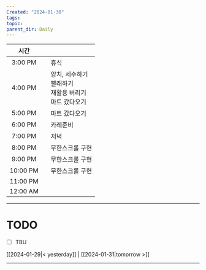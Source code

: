 ```yaml
---
Created: "2024-01-30"
tags: 
topic: 
parent_dir: Daily
---
```

| 시간 |  |  |
| :--: | :--: | ---- |
| 3:00 PM |  | 휴식 |
| 4:00 PM |  | 양치, 세수하기<br>빨래하기<br>재활용 버리기<br>마트 갔다오기 |
| 5:00 PM |  | 마트 갔다오기 |
| 6:00 PM |  | 카레준비 |
| 7:00 PM |  | 저녁 |
| 8:00 PM |  | 무한스크롤 구현 |
| 9:00 PM |  | 무한스크롤 구현 |
| 10:00 PM |  | 무한스크롤 구현 |
| 11:00 PM |  |  |
| 12:00 AM |  |  |


----
# TODO
- [ ] TBU 
  
[[2024-01-29|< yesterday]] | [[2024-01-31|tomorrow >]]  
  
---  
